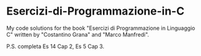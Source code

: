 # Esercizi-di-Programmazione-in-C
My code solutions for the book "Esercizi di Programmazione in Linguaggio C" written by "Costantino Grana" and "Marco Manfredi".

P.S. completa Es 14 Cap 2, Es 5 Cap 3.
